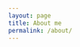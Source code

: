 ```yaml
---
layout: page
title: About me
permalink: /about/
---
```


[@scorpiodawg]: https://github.com/scorpiodawg
